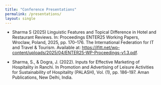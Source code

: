 ```yaml
---
title: "Conference Presentations"
permalink: /presentations/
layout: single
---
```


*   Sharma S (2025) Linguistic Features and Topical Difference in Hotel and Restaurant Reviews. In: Proceedings ENTER25 Working Papers, Wroclaw, Poland, 2025, pp. 170–176. The International Federation for IT and Travel & Tourism. Available at: https://ifitt.net/wp-content/uploads/2025/04/ENTER25-WP-Proceedings-v1.3.pdf.

*   Sharma, S., & Dogra, J. (2022). Inputs for Effective Marketing of Hospitality in Ranchi. In Promotion and Advertising of Leisure Activities for Sustainability of Hospitality (PALASH), Vol. (1), pp. 186–197. Aman Publications, New Delhi, India.
